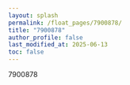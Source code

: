 ```yaml
---
layout: splash
permalink: /float_pages/7900878/
title: "7900878"
author_profile: false
last_modified_at: 2025-06-13
toc: false
---
```

 
7900878
